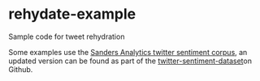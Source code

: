 # rehydate-example
Sample code for tweet rehydration

Some examples use the [Sanders Analytics twitter sentiment corpus](http://www.sananalytics.com/lab/twitter-sentiment/), an updated version can be found as part of the [twitter-sentiment-dataset](https://github.com/guyz/twitter-sentiment-dataset)on Github.
